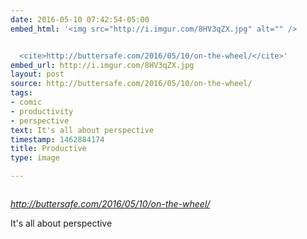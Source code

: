 ```yaml
---
date: 2016-05-10 07:42:54-05:00
embed_html: '<img src="http://i.imgur.com/8HV3qZX.jpg" alt="" />


  <cite>http://buttersafe.com/2016/05/10/on-the-wheel/</cite>'
embed_url: http://i.imgur.com/8HV3qZX.jpg
layout: post
source: http://buttersafe.com/2016/05/10/on-the-wheel/
tags:
- comic
- productivity
- perspective
text: It's all about perspective
timestamp: 1462884174
title: Productive
type: image

---
```

<img src="http://i.imgur.com/8HV3qZX.jpg" alt="" />

<cite>http://buttersafe.com/2016/05/10/on-the-wheel/</cite>

It's all about perspective